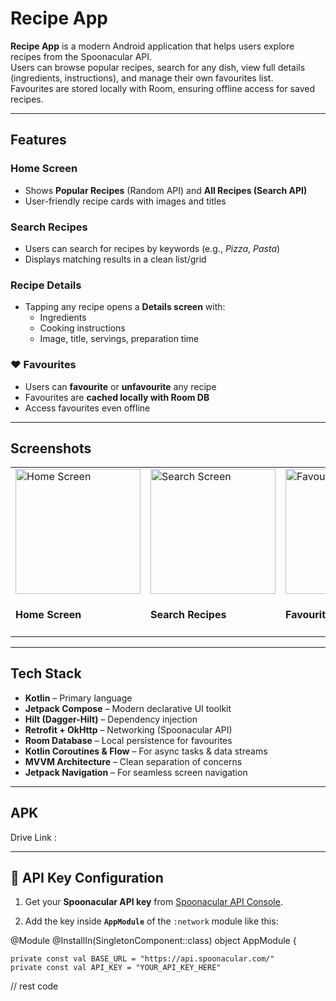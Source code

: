 #  Recipe App

**Recipe App** is a modern Android application that helps users explore recipes from the Spoonacular API.  
Users can browse popular recipes, search for any dish, view full details (ingredients, instructions), and manage their own favourites list.  
Favourites are stored locally with Room, ensuring offline access for saved recipes.  

---

## Features

###  Home Screen
- Shows **Popular Recipes** (Random API) and **All Recipes (Search API)**  
- User-friendly recipe cards with images and titles  

###  Search Recipes
- Users can search for recipes by keywords (e.g., *Pizza*, *Pasta*)  
- Displays matching results in a clean list/grid  

###  Recipe Details
- Tapping any recipe opens a **Details screen** with:  
  - Ingredients  
  - Cooking instructions  
  - Image, title, servings, preparation time  

### ❤ Favourites
- Users can **favourite** or **unfavourite** any recipe  
- Favourites are **cached locally with Room DB**  
- Access favourites even offline  

---

## Screenshots
<table>
  <tr>
    <td>
      <img src="https://github.com/AyushPorwal10/README_SCREENSHOTS/blob/main/popular_all_recipes.png" alt="Home Screen" width="200"/>
      <h4>Home Screen</h4>
    </td>
    <td>
      <img src="https://github.com/AyushPorwal10/README_SCREENSHOTS/blob/main/search_recipes.png" alt="Search Screen" width="200"/>
      <h4>Search Recipes</h4>
    </td>
    <td>
      <img src="https://github.com/AyushPorwal10/README_SCREENSHOTS/blob/main/favourite_recipes.png" alt="Favourites" width="200"/>
      <h4>Favourites</h4>
    </td>
  </tr>
</table>

---

##  Tech Stack

- **Kotlin** – Primary language  
- **Jetpack Compose** – Modern declarative UI toolkit  
- **Hilt (Dagger-Hilt)** – Dependency injection  
- **Retrofit + OkHttp** – Networking (Spoonacular API)  
- **Room Database** – Local persistence for favourites  
- **Kotlin Coroutines & Flow** – For async tasks & data streams  
- **MVVM Architecture** – Clean separation of concerns  
- **Jetpack Navigation** – For seamless screen navigation  

---

##  APK
Drive Link : 

---

## 🔑 API Key Configuration

1. Get your **Spoonacular API key** from [Spoonacular API Console](https://spoonacular.com/food-api/console#Profile).  

2. Add the key inside **`AppModule`** of the `:network` module like this:  


@Module
@InstallIn(SingletonComponent::class)
object AppModule {

    private const val BASE_URL = "https://api.spoonacular.com/"
    private const val API_KEY = "YOUR_API_KEY_HERE"
 // rest code
